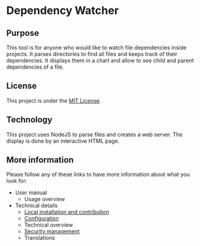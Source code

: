 # Dependency Watcher

## Purpose

This tool is for anyone who would like to watch file dependencies inside projects.
It parses directories to find all files and keeps track of their dependencies.
It displays them in a chart and allow to see child and parent dependencies of a file.

## License

This project is under the [MIT License](LICENSE).

## Technology

This project uses NodeJS to parse files and creates a web server.
The display is done by an interactive HTML page.

## More information

Please follow any of these links to have more information about what you look for:

* User manual
	* Usage overview
* Technical details
	* [Local installation and contribution](doc/installation.md)
	* [Configuration](doc/configuration.md)
	* Technical overview
	* [Security management](doc/securityWork.md)
	* Translations
